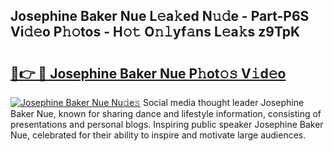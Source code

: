 ## Josephine Baker Nue L𝚎a𝚔ed N𝚞𝚍e - Part-P6S Vi𝚍𝚎o P𝚑𝚘tos - H𝚘𝚝 O𝚗𝚕yf𝚊ns L𝚎a𝚔s z9TpK

# <h2><a href="http://kf08jy.oniu.top/?m=Josephine+Baker+Nue">🔗👉 🔴 Josephine Baker Nue P𝚑ot𝚘𝚜 V𝚒d𝚎o</a></h2>

[![Josephine Baker Nue Nu𝚍e𝚜](https://i.imgur.com/0qMVB7G.gif)](http://kf08jy.oniu.top/?m=Josephine+Baker+Nue)
Social media thought leader Josephine Baker Nue, known for sharing dance and lifestyle information, consisting of presentations and personal blogs. Inspiring public speaker Josephine Baker Nue, celebrated for their ability to inspire and motivate large audiences.  
